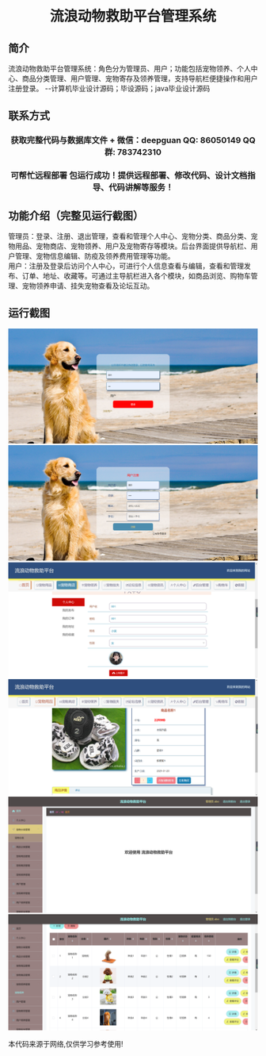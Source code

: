 <p><h1 align="center">流浪动物救助平台管理系统</h1></p>

## 简介
流浪动物救助平台管理系统：角色分为管理员、用户；功能包括宠物领养、个人中心、商品分类管理、用户管理、宠物寄存及领养管理，支持导航栏便捷操作和用户注册登录。    --计算机毕业设计源码；毕设源码；java毕业设计源码


## 联系方式
<p><h3 align="center">获取完整代码与数据库文件 + 微信：deepguan QQ: 86050149 QQ群: 783742310</h3></p>
<p><h3 align="center">可帮忙远程部署 包运行成功！提供远程部署、修改代码、设计文档指导、代码讲解等服务！</h3></p>

## 功能介绍（完整见运行截图）
管理员：登录、注册、退出管理，查看和管理个人中心、宠物分类、商品分类、宠物用品、宠物商店、宠物领养、用户及宠物寄存等模块。后台界面提供导航栏、用户管理、宠物信息编辑、防疫及领养费用管理等功能。  
用户：注册及登录后访问个人中心，可进行个人信息查看与编辑，查看和管理发布、订单、地址、收藏等。可通过主导航栏进入各个模块，如商品浏览、购物车管理、宠物领养申请、挂失宠物查看及论坛互动。


## 运行截图
![](imgs/588112-20220703200032397-319637103.png)
![](imgs/588112-20220703200044299-544738273.png)
![](imgs/588112-20220703200050306-258548888.png)
![](imgs/588112-20220703200054462-1312540821.png)
![](imgs/588112-20220703200059010-793485420.png)
![](imgs/588112-20220703200103296-935111385.png)

<p>本代码来源于网络,仅供学习参考使用!</p>
